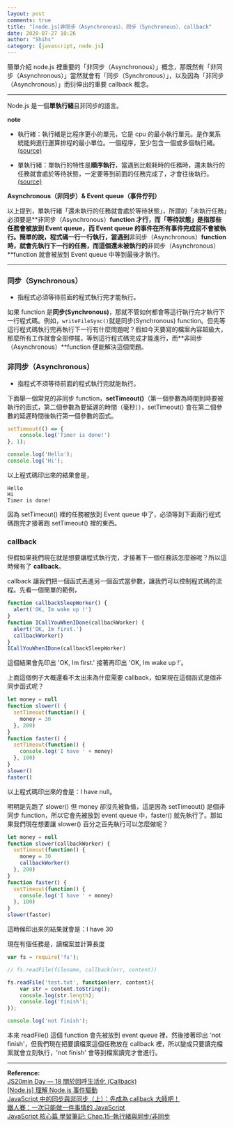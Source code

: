```yaml
---
layout: post
comments: true
title: "[node.js]非同步（Asynchronous）、同步（Synchronous）、callback"
date: 2020-07-27 10:26
author: "Shihs"
category: [javascript, node.js]
---
```



簡單介紹 node.js 裡重要的「非同步（Asynchronous）」概念，那既然有「非同步（Asynchronous）」當然就會有「同步（Synchronous）」，以及因為「非同步（Asynchronous）」而衍伸出的重要 callback 概念。

***

Node.js 是一個**單執行緒**且非同步的語言。

**note**
- 執行緒：執行緒是比程序更小的單元，它是 cpu 的最小執行單元。是作業系統能夠進行運算排程的最小單位。一個程序，至少包含一個或多個執行緒。[(source)](https://medium.com/@yining1204/javascript-核心篇-學習筆記-chap-15-執行緒與同步-非同步-107802469752)

- 單執行緒：單執行的特性是**順序執行**，當遇到比較耗時的任務時，還未執行的任務就會處於等待狀態，一定要等到前面的任務完成了，才會往後執行。[(source)](https://medium.com/@yining1204/javascript-核心篇-學習筆記-chap-15-執行緒與同步-非同步-107802469752)


**Asynchronous（非同步）& Event queue（事件佇列）**

以上提到，單執行緒「還未執行的任務就會處於等待狀態」，所謂的「未執行任務」必須要是**非同步（Asynchronous）**function 才行，而「等待狀態」是指那些任務會被放到 Event queue，而 Event queue 的事件在所有事件完成前不會被執行。簡單的說，程式碼一行一行執行，當遇到**非同步（Asynchronous）**function 時，就會先執行下一行的任務，而這個還未被執行的**非同步（Asynchronous）**function 就會被放到 Event queue 中等到最後才執行。

***

### 同步（Synchronous）

- 指程式必須等待前面的程式執行完才能執行。

如果 function 是**同步(Synchronous)**，那就不管如何都會等這行執行完才執行下一行程式碼。例如，`writeFileSync()`就是同步(Synchronous) function。但先等這行程式碼執行完再執行下一行有什麼問題呢？假如今天要寫的檔案內容超級大，那麼所有工作就會全部停擺，等到這行程式碼完成才能進行，而**非同步（Asynchronous）**function 便能解決這個問題。



### 非同步（Asynchronous）

- 指程式不須等待前面的程式執行完就能執行。

下面舉一個常見的非同步 function，**setTimeout()**（第一個參數為時間到時要被執行的函式，第二個參數為要延遲的時間（毫秒）），setTimeout() 會在第二個參數的延遲時間後執行第一個參數的函式。


```javascript
setTimeout(() => {
	console.log('Timer is done!')
}, 1);

console.log('Hello');
console.log('Hi');
```

以上程式碼印出來的結果會是，
```
Hello
Hi
Timer is done!
```

因為 setTimeout() 裡的任務被放到 Event queue 中了，必須等到下面兩行程式碼跑完才接著跑 setTimeout() 裡的東西。


### callback

但假如果我們現在就是想要讓程式執行完，才接著下一個任務該怎麼辦呢？所以這時候有了 **callback**。


callback 讓我們把一個函式丟進另一個函式當參數，讓我們可以控制程式碼的流程。先看一個簡單的範例，

```javascript
function callbackSleepWorker() {
  alert('OK, Im wake up !')
}
function ICallYouWhenIDone(callbackWorker) {
  alert('OK, Im first.')
  callbackWorker()
}
ICallYouWhenIDone(callbackSleepWorker)
```

這個結果會先印出 'OK, Im first.' 接著再印出 'OK, Im wake up !'。

上面這個例子大概還看不太出來為什麼需要 callback，如果現在這個函式是個非同步函式呢？

```javascript
let money = null
function slower() {
  setTimeout(function() {
    money = 30
  }, 200)
}
function faster() {
  setTimeout(function() {
    console.log('I have ' + money)
  }, 100)
}
slower()
faster()
```

以上程式碼印出來的會是：I have null。

明明是先跑了 slower() 但 money 卻沒先被負值，這是因為 setTimeout() 是個非同步 function，所以它會先被放到 event queue 中，faster() 就先執行了。那如果我們現在想要讓 slower() 百分之百先執行可以怎麼做呢？

```javascript
let money = null
function slower(callbackWorker) {
  setTimeout(function() {
    money = 30
    callbackWorker()
  }, 200)
}
function faster() {
  setTimeout(function() {
    console.log('I have ' + money)
  }, 100)
}
slower(faster)
```

這時候印出來的結果就會是：I have 30



現在有個任務是，讀檔案並計算長度

```javascript
var fs = require('fs');

// fs.readFile(filename, callback(err, content))

fs.readFile('test.txt', function(err, content){
    var str = content.toString();
    console.log(str.length);
    console.log('finish');
});

console.log('not finish');
```

本來 readFile() 這個 function 會先被放到 event queue 裡，然後接著印出 'not finish'，但我們現在把要讀檔案這個任務放在 callback 裡，所以變成只要讀完檔案就會立刻執行，'not finish' 會等到檔案讀完才會進行。





***

**Reference:**
<br>
[JS20min Day — 18 關於回呼生活化 (Callback)](https://medium.com/@Whien/js20min-day-18-關於回呼生活化-callback-1a112db1a788)
<br>
[[Node.js] 理解 Node.js 事件驅動](https://larry850806.github.io/2016/06/16/nodejs-async/)
<br>
[JavaScript 中的同步與非同步（上）：先成為 callback 大師吧！](https://blog.techbridge.cc/2019/10/05/javascript-async-sync-and-callback/)
<br>
[鐵人賽：一次只能做一件事情的 JavaScript](https://wcc723.github.io/javascript/2017/12/07/javascript-event-queue/)
<br>
[JavaScript 核心篇 學習筆記: Chap.15–執行緒與同步/非同步](https://medium.com/@yining1204/javascript-核心篇-學習筆記-chap-15-執行緒與同步-非同步-107802469752)



